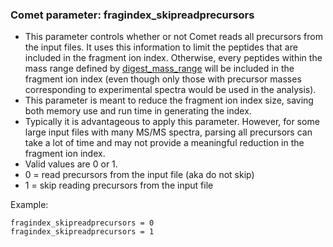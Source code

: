 ### Comet parameter: fragindex_skipreadprecursors

- This parameter controls whether or not Comet reads all precursors from the
  input files.  It uses this information to limit the peptides that
  are included in the fragment ion index.  Otherwise, every peptides within
  the mass range defined by [digest_mass_range](digest_mass_range.html)
  will be included in the fragment ion index (even though only those
  with precursor masses corresponding to experimental spectra would be
  used in the analysis).
- This parameter is meant to reduce the fragment ion index size, saving
  both memory use and run time in generating the index.
- Typically it is advantageous to apply this parameter. However, for some
  large input files with many MS/MS spectra, parsing all precursors can take
  a lot of time and may not provide a meaningful reduction in the fragment
  ion index.
- Valid values are 0 or 1.
- 0 = read precursors from the input file (aka do not skip)
- 1 = skip reading precursors from the input file

Example:
```
fragindex_skipreadprecursors = 0
fragindex_skipreadprecursors = 1
```
